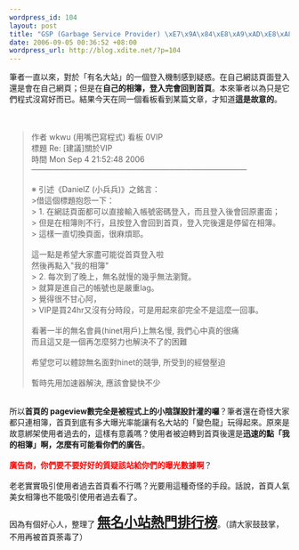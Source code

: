 ```yaml
--- 
wordpress_id: 104
layout: post
title: "GSP (Garbage Service Provider) \xE7\x9A\x84\xE8\xA9\xAD\xE8\xA8\x88"
date: 2006-09-05 00:36:52 +08:00
wordpress_url: http://blog.xdite.net/?p=104
---
```

筆者一直以來，對於「有名大站」的一個登入機制感到疑惑。在自己網誌頁面登入還是會在自己網頁；但是在<strong>自己的相簿，登入完會回到首頁</strong>。本來筆者以為只是它們程式沒寫好而已。結果今天在同一個看板看到某篇文章，才知道<font><strong>這是故意的</strong></font>。<br /><br /><br /><blockquote> 作者  wkwu (用嘴巴寫程式)                                  看板  0VIP<br /> 標題  Re: [建議]關於VIP<br /> 時間  Mon Sep  4 21:52:48 2006<br />───────────────────────────────────────<br /><br />※ 引述《DanielZ (小兵兵)》之銘言：<br />&gt;借這個標題抱怨一下：<br />&gt; 1. 在網誌頁面都可以直接輸入帳號密碼登入，而且登入後會回原畫面；<br />&gt;    但是在相簿則不行，且按登入會回到首頁，登入完後還是停留在相簿。<br />&gt; 這樣一直切換頁面，很麻煩耶。<br /><br />這一點是希望大家盡可能從首頁登入啦<br />然後再點入&quot;我的相簿&quot;<br />&gt; 2. 每次到了晚上，無名就慢的幾乎無法瀏覽。<br />&gt;    就算是進自己的帳號也是嚴重lag。<br />&gt;    覺得很不甘心阿，<br />&gt; VIP是買24hr又沒有分時段，可是用起來卻完全不是這麼一回事。<br /><br />看著一半的無名會員(hinet用戶)上無名慢, 我們心中真的很痛<br />而且這又是一個再怎麼努力也解決不了的困難<br /><br />希望您可以體諒無名面對hinet的競爭, 所受到的經營壓迫<br /><br />暫時先用加速器解決, 應該會變快不少<br /></blockquote><br />所以<strong>首頁的 pageview數完全是被程式上的小陰謀設計灌的囉</strong>？筆者還在奇怪大家都只連相簿，首頁到底有多大曝光率能讓有名大站的「變色龍」玩得起來。原來是故意綁架使用者過去的，這樣有意義嗎？使用者被迫轉到首頁後還是<strong>迅速的點「我的相簿」啊，怎麼有可能看你們的廣告</strong>。<br /><strong><br /><font color="#ff0000">廣告商，你們要不要好好的質疑該站給你們的曝光數據啊</font></strong>？<br /><br />老老實實吸引使用者過去首頁看不行嗎？光要用這種奇怪的手段。話說，首頁人氣美女相簿也不能吸引使用者過去看了。<br /><br />因為有個好心人，整理了 <font size="5"><strong><a href="http://orz.cs.ccu.edu.tw/">無名小站熱門排行榜</a></strong></font>。（請大家鼓鼓掌，不用再被首頁荼毒了）
